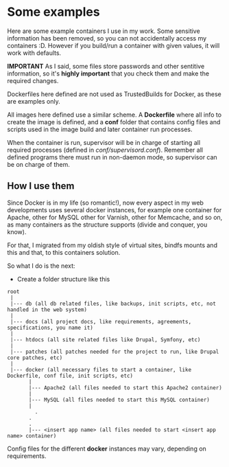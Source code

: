 Some examples
=============

Here are some example containers I use in my work. Some sensitive information has been
removed, so you can not accidentally access my containers :D.
However if you build/run a container with given values, it will work with defaults.

**IMPORTANT** As I said, some files store passwords and other sentitive information,
so it's **highly important** that you check them and make the required changes.

Dockerfiles here defined are not used as TrustedBuilds for Docker, as these are
examples only.

All images here defined use a similar scheme. A **Dockerfile** where all info to 
create the image is defined, and a **conf** folder that contains config files and 
scripts used in the image build and later container run processes.

When the container is run, supervisor will be in charge of starting all required
processes (defined in *conf/supervisord.conf*). Remember all defined programs there
must run in non-daemon mode, so supervisor can be on charge of them.


How I use them
--------------

Since Docker is in my life (so romantic!), now every aspect in my web developments
uses several docker instances, for example one container for Apache, other for MySQL
other for Varnish, other for Memcache, and so on, as many containers as the structure
supports (divide and conquer, you know).

For that, I migrated from my oldish style of virtual sites, bindfs mounts and this
and that, to this containers solution.

So what I do is the next:

* Create a folder structure like this
```
root
 |
 |--- db (all db related files, like backups, init scripts, etc, not handled in the web system)
 |
 |--- docs (all project docs, like requirements, agreements, specifications, you name it)
 |
 |--- htdocs (all site related files like Drupal, Symfony, etc)
 |
 |--- patches (all patches needed for the project to run, like Drupal core patches, etc)
 |
 |--- docker (all necessary files to start a container, like Dockerfile, conf file, init scripts, etc)
       |
       |--- Apache2 (all files needed to start this Apache2 container)
       |
       |--- MySQL (all files needed to start this MySQL container)
       |
	     .
       .
       .
       |--- <insert app name> (all files needed to start <insert app name> container)
```

Config files for the different **docker** instances may vary, depending on requirements.

